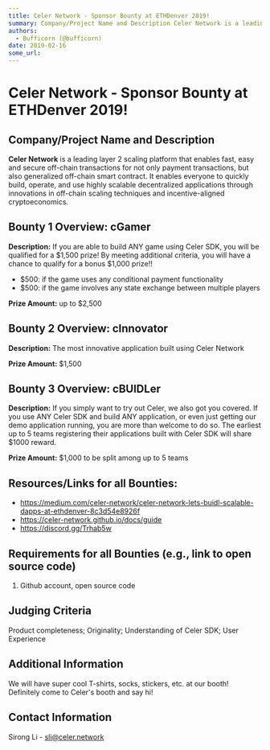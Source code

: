 ```yaml
---
title: Celer Network - Sponsor Bounty at ETHDenver 2019!
summary: Company/Project Name and Description Celer Network is a leading layer 2 scaling platform that enables fast, easy and secure off-chain transactions for not only payment transactions, but also generalized off-chain smart contract. It enables everyone to quickly build, operate, and use highly scalable decentralized applications through innovations in off-chain scaling techniques and incentive-aligned cryptoeconomics. Bounty 1 Overview- cGamer Description- If you are able to build ANY game using Cel
authors:
  - Bufficorn (@bufficorn)
date: 2019-02-16
some_url: 
---
```


# Celer Network - Sponsor Bounty at ETHDenver 2019!


## Company/Project Name and Description

**Celer Network**  is a leading layer 2 scaling platform that enables fast, easy and secure off-chain transactions for not only payment transactions, but also generalized off-chain smart contract. It enables everyone to quickly build, operate, and use highly scalable decentralized applications through innovations in off-chain scaling techniques and incentive-aligned cryptoeconomics.

## Bounty 1 Overview: cGamer

**Description:** If you are able to build ANY game using Celer SDK, you will be qualified for a $1,500 prize! By meeting additional criteria, you will have a chance to qualify for a bonus $1,000 prize!!   

- $500: if the game uses any conditional payment functionality  
- $500: if the game involves any state exchange between multiple players 

**Prize Amount:** up to $2,500

## Bounty 2 Overview: cInnovator
**Description:** The most innovative application built using Celer Network

**Prize Amount:** $1,500

## Bounty 3 Overview: cBUIDLer
**Description:** If you simply want to try out Celer, we also got you covered. If you use ANY Celer SDK and build ANY application, or even just getting our demo application running, you are more than welcome to do so. The earliest up to 5 teams registering their applications built with Celer SDK will share $1000 reward.

**Prize Amount:** $1,000 to be split among up to 5 teams

## Resources/Links for all Bounties:
- https://medium.com/celer-network/celer-network-lets-buidl-scalable-dapps-at-ethdenver-8c3d54e8926f
- https://celer-network.github.io/docs/guide
- https://discord.gg/Trhab5w

## Requirements for all Bounties (e.g., link to open source code)

1. Github account, open source code

## Judging Criteria

Product completeness; Originality; Understanding of Celer SDK; User Experience

## Additional Information
We will have super cool T-shirts, socks, stickers, etc. at our booth! Definitely come to Celer's booth and say hi!

## Contact Information

Sirong Li - sli@celer.network



